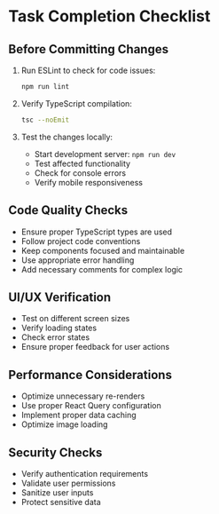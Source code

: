 # Task Completion Checklist

## Before Committing Changes
1. Run ESLint to check for code issues:
   ```bash
   npm run lint
   ```

2. Verify TypeScript compilation:
   ```bash
   tsc --noEmit
   ```

3. Test the changes locally:
   - Start development server: `npm run dev`
   - Test affected functionality
   - Check for console errors
   - Verify mobile responsiveness

## Code Quality Checks
- Ensure proper TypeScript types are used
- Follow project code conventions
- Keep components focused and maintainable
- Use appropriate error handling
- Add necessary comments for complex logic

## UI/UX Verification
- Test on different screen sizes
- Verify loading states
- Check error states
- Ensure proper feedback for user actions

## Performance Considerations
- Optimize unnecessary re-renders
- Use proper React Query configuration
- Implement proper data caching
- Optimize image loading

## Security Checks
- Verify authentication requirements
- Validate user permissions
- Sanitize user inputs
- Protect sensitive data
